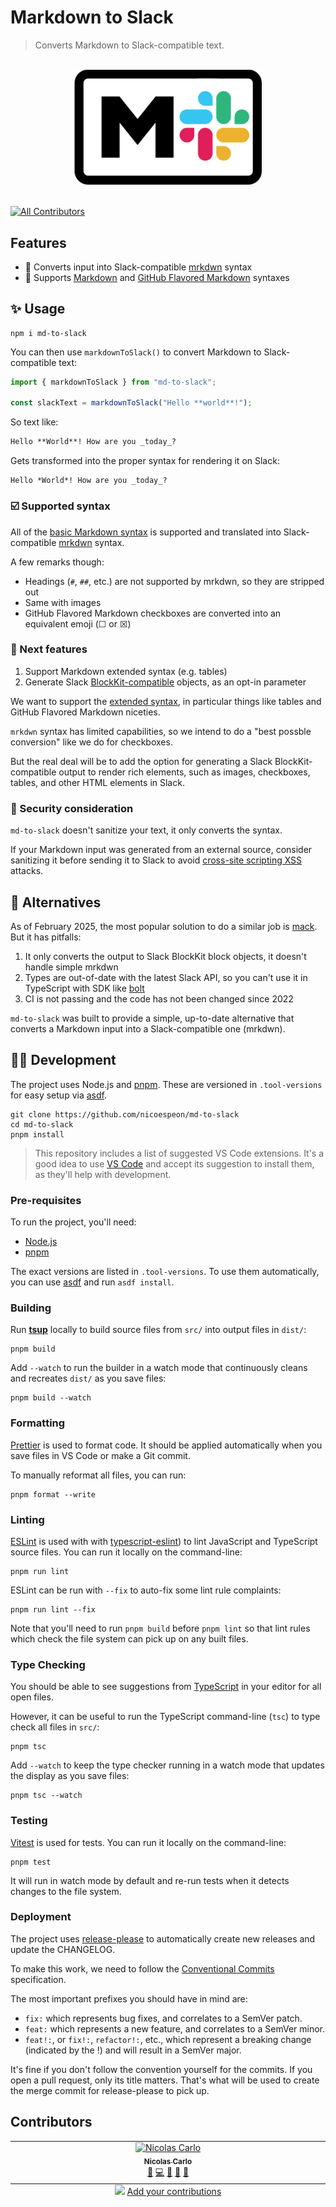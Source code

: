 # Markdown to Slack

> Converts Markdown to Slack-compatible text.

<br>
<div align="center">
  <img src="https://github.com/nicoespeon/md-to-slack/blob/main/assets/md2slack-logo.png?raw=true" width="300px" />
</div>
<br>

[![All Contributors](https://img.shields.io/github/all-contributors/nicoespeon/md-to-slack?color=ee8449&style=for-the-badge)](#contributors)

## Features

- 💫 Converts input into Slack-compatible [mrkdwn](https://api.slack.com/reference/surfaces/formatting) syntax
- 🧱 Supports [Markdown](https://daringfireball.net/projects/markdown/) and [GitHub Flavored Markdown](https://github.github.com/gfm/) syntaxes

## ✨ Usage

```shell
npm i md-to-slack
```

You can then use `markdownToSlack()` to convert Markdown to Slack-compatible text:

```js
import { markdownToSlack } from "md-to-slack";

const slackText = markdownToSlack("Hello **world**!");
```

So text like:

```md
Hello **World**! How are you _today_?
```

Gets transformed into the proper syntax for rendering it on Slack:

```
Hello *World*! How are you _today_?
```

### ☑️ Supported syntax

All of the [basic Markdown syntax](https://www.markdownguide.org/basic-syntax/) is supported and translated into Slack-compatible [mrkdwn](https://api.slack.com/reference/surfaces/formatting) syntax.

A few remarks though:

- Headings (`#`, `##`, etc.) are not supported by mrkdwn, so they are stripped out
- Same with images
- GitHub Flavored Markdown checkboxes are converted into an equivalent emoji (☐ or ☒)

### 🔭 Next features

1. Support Markdown extended syntax (e.g. tables)
2. Generate Slack [BlockKit-compatible](https://api.slack.com/block-kit) objects, as an opt-in parameter

We want to support the [extended syntax](https://www.markdownguide.org/extended-syntax/), in particular things like tables and GitHub Flavored Markdown niceties.

`mrkdwn` syntax has limited capabilities, so we intend to do a "best possble conversion" like we do for checkboxes.

But the real deal will be to add the option for generating a Slack BlockKit-compatible output to render rich elements, such as images, checkboxes, tables, and other HTML elements in Slack.

### 🦺 Security consideration

`md-to-slack` doesn't sanitize your text, it only converts the syntax.

If your Markdown input was generated from an external source, consider sanitizing it before sending it to Slack to avoid [cross-site scripting XSS](https://en.wikipedia.org/wiki/Cross-site_scripting) attacks.

## 🤹 Alternatives

As of February 2025, the most popular solution to do a similar job is [mack](https://github.com/tryfabric/mack/tree/master). But it has pitfalls:

1. It only converts the output to Slack BlockKit block objects, it doesn't handle simple mrkdwn
2. Types are out-of-date with the latest Slack API, so you can't use it in TypeScript with SDK like [bolt](https://github.com/slackapi/bolt-js)
3. CI is not passing and the code has not been changed since 2022

`md-to-slack` was built to provide a simple, up-to-date alternative that converts a Markdown input into a Slack-compatible one (mrkdwn).

## 🧑‍💻 Development

The project uses Node.js and [pnpm](https://pnpm.io). These are versioned in `.tool-versions` for easy setup via [asdf](https://asdf-vm.com).

```shell
git clone https://github.com/nicoespeon/md-to-slack
cd md-to-slack
pnpm install
```

> This repository includes a list of suggested VS Code extensions.
> It's a good idea to use [VS Code](https://code.visualstudio.com) and accept its suggestion to install them, as they'll help with development.

### Pre-requisites

To run the project, you'll need:

- [Node.js](https://nodejs.org)
- [pnpm](https://pnpm.io)

The exact versions are listed in `.tool-versions`. To use them automatically, you can use [asdf](https://asdf-vm.com) and run `asdf install`.

### Building

Run [**tsup**](https://tsup.egoist.dev) locally to build source files from `src/` into output files in `dist/`:

```shell
pnpm build
```

Add `--watch` to run the builder in a watch mode that continuously cleans and recreates `dist/` as you save files:

```shell
pnpm build --watch
```

### Formatting

[Prettier](https://prettier.io) is used to format code.
It should be applied automatically when you save files in VS Code or make a Git commit.

To manually reformat all files, you can run:

```shell
pnpm format --write
```

### Linting

[ESLint](https://eslint.org) is used with with [typescript-eslint](https://typescript-eslint.io)) to lint JavaScript and TypeScript source files.
You can run it locally on the command-line:

```shell
pnpm run lint
```

ESLint can be run with `--fix` to auto-fix some lint rule complaints:

```shell
pnpm run lint --fix
```

Note that you'll need to run `pnpm build` before `pnpm lint` so that lint rules which check the file system can pick up on any built files.

### Type Checking

You should be able to see suggestions from [TypeScript](https://typescriptlang.org) in your editor for all open files.

However, it can be useful to run the TypeScript command-line (`tsc`) to type check all files in `src/`:

```shell
pnpm tsc
```

Add `--watch` to keep the type checker running in a watch mode that updates the display as you save files:

```shell
pnpm tsc --watch
```

### Testing

[Vitest](https://vitest.dev) is used for tests.
You can run it locally on the command-line:

```shell
pnpm test
```

It will run in watch mode by default and re-run tests when it detects changes to the file system.

### Deployment

The project uses [release-please](https://github.com/googleapis/release-please) to automatically create new releases and update the CHANGELOG.

To make this work, we need to follow the [Conventional Commits](https://www.conventionalcommits.org/en/v1.0.0/) specification.

The most important prefixes you should have in mind are:

- `fix:` which represents bug fixes, and correlates to a SemVer patch.
- `feat:` which represents a new feature, and correlates to a SemVer minor.
- `feat!:`, or `fix!:`, `refactor!:`, etc., which represent a breaking change (indicated by the !) and will result in a SemVer major.

It's fine if you don't follow the convention yourself for the commits. If you open a pull request, only its title matters. That's what will be used to create the merge commit for release-please to pick up.

## Contributors

<!-- ALL-CONTRIBUTORS-LIST:START - Do not remove or modify this section -->
<!-- prettier-ignore-start -->
<!-- markdownlint-disable -->
<table>
  <tbody>
    <tr>
      <td align="center" valign="top" width="14.28%"><a href="https://nicoespeon.com/"><img src="https://avatars0.githubusercontent.com/u/1094774?v=4?s=100" width="100px;" alt="Nicolas Carlo"/><br /><sub><b>Nicolas Carlo</b></sub></a><br /><a href="#ideas-nicoespeon" title="Ideas, Planning, & Feedback">🤔</a> <a href="https://github.com/nicoespeon/md-to-slack/commits?author=nicoespeon" title="Code">💻</a> <a href="https://github.com/nicoespeon/md-to-slack/commits?author=nicoespeon" title="Documentation">📖</a> <a href="https://github.com/nicoespeon/md-to-slack/pulls?q=is%3Apr+reviewed-by%3Anicoespeon" title="Reviewed Pull Requests">👀</a> <a href="#question-nicoespeon" title="Answering Questions">💬</a></td>
    </tr>
  </tbody>
  <tfoot>
    <tr>
      <td align="center" size="13px" colspan="7">
        <img src="https://raw.githubusercontent.com/all-contributors/all-contributors-cli/1b8533af435da9854653492b1327a23a4dbd0a10/assets/logo-small.svg">
          <a href="https://all-contributors.js.org/docs/en/bot/usage">Add your contributions</a>
        </img>
      </td>
    </tr>
  </tfoot>
</table>

<!-- markdownlint-restore -->
<!-- prettier-ignore-end -->

<!-- ALL-CONTRIBUTORS-LIST:END -->
